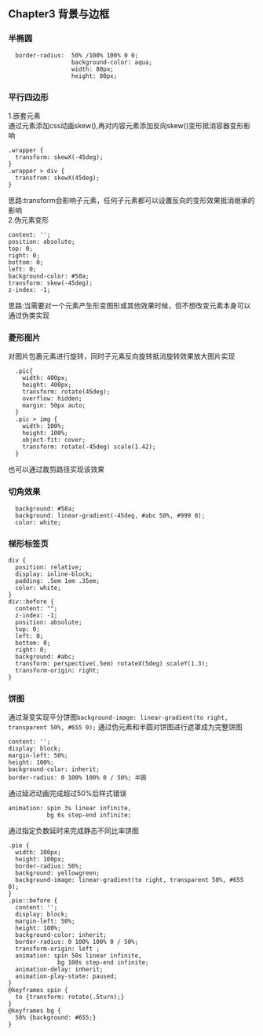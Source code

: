 ## Chapter3 背景与边框
### 半椭圆
```
  border-radius:  50% /100% 100% 0 0;
                  background-color: aqua;
                  width: 80px;
                  height: 80px;
```
### 平行四边形
1.嵌套元素    
  通过元素添加css动画skew(),再对内容元素添加反向skew()变形抵消容器变形影响
  ```
  .wrapper {
    transform: skewX(-45deg);
  }
  .wrapper > div {
    transfrom: skewX(45deg);
  }
  ```
  思路:transform会影响子元素，任何子元素都可以设置反向的变形效果抵消继承的影响  
2.伪元素变形
  ```
  content: '';
  position: absolute;
  top: 0;
  right: 0;
  bottom: 0;
  left: 0;
  background-color: #58a;
  transform: skew(-45deg);
  z-index: -1;
  ```
  思路:当需要对一个元素产生形变图形或其他效果时候，但不想改变元素本身可以通过伪类实现

### 菱形图片
对图片包裹元素进行旋转，同时子元素反向旋转抵消旋转效果放大图片实现
```
  .pic{
    width: 400px;
    height: 400px;
    transform: rotate(45deg);
    overflow: hidden;
    margin: 50px auto;
  }
  .pic > img {
    width: 100%;
    height: 100%;
    object-fit: cover;
    transform: rotate(-45deg) scale(1.42);
  }
```
也可以通过裁剪路径实现该效果
### 切角效果
```
  background: #58a;
  background: linear-gradient(-45deg, #abc 50%, #999 0);
  color: white;
```
### 梯形标签页
  ```
  div {
    position: relative;
    display: inline-block;
    padding: .5em 1em .35em;
    color: white;
  }
  div::before {
    content: "";
    z-index: -1;
    position: absolute;
    top: 0;
    left: 0;
    bottom: 0;
    right: 0;
    background: #abc;
    transform: perspective(.5em) rotateX(5deg) scaleY(1.3);
    transform-origin: right;
  }
  ```
### 饼图
  通过渐变实现平分饼图`background-image: linear-gradient(to right, transparent 50%, #655 0);` 
  通过伪元素和半圆对饼图进行遮罩成为完整饼图
  ```
  content: '';
  display: block;
  margin-left: 50%;
  height: 100%;
  background-color: inherit;
  border-radius: 0 100% 100% 0 / 50%; 半圆
  ```
  通过延迟动画完成超过50%后样式错误
  ```
  animation: spin 3s linear infinite,
             bg 6s step-end infinite;
  ```
  通过指定负数延时来完成静态不同比率饼图
  ```
  .pie {
    width: 100px;
    height: 100px;
    border-radius: 50%;
    background: yellowgreen;
    background-image: linear-gradient(to right, transparent 50%, #655 0);
  }
  .pie::before {
    content: '';
    display: block;
    margin-left: 50%;
    height: 100%;
    background-color: inherit;
    border-radius: 0 100% 100% 0 / 50%;
    transform-origin: left ;
    animation: spin 50s linear infinite,
                bg 100s step-end infinite;
    animation-delay: inherit;
    animation-play-state: paused;
  }
  @keyframes spin {
    to {transform: rotate(.5turn);}
  }
  @keyframes bg {
    50% {background: #655;}
  }
  ```